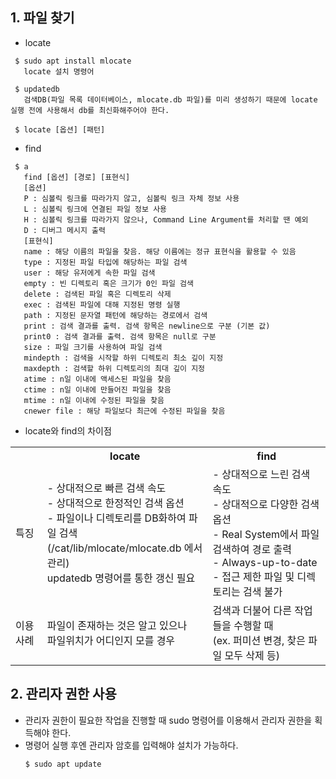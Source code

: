 ## 1. 파일 찾기
- locate
 ```
  $ sudo apt install mlocate
    locate 설치 명령어

  $ updatedb
    검색DB(파일 목록 데이터베이스, mlocate.db 파일)를 미리 생성하기 때문에 locate 실행 전에 사용해서 db를 최신화해주어야 한다.

  $ locate [옵션] [패턴]
 ```
- find
 ```
  $ a
    find [옵션] [경로] [표현식]
    [옵션]
    P : 심볼릭 링크를 따라가지 않고, 심볼릭 링크 자체 정보 사용
    L : 심볼릭 링크에 연결된 파일 정보 사용
    H : 심볼릭 링크를 따라가지 않으나, Command Line Argument를 처리할 땐 예외
    D : 디버그 메시지 출력
    [표현식]
    name : 해당 이름의 파일을 찾음. 해당 이름에는 정규 표현식을 활용할 수 있음
    type : 지정된 파일 타입에 해당하는 파일 검색
    user : 해당 유저에게 속한 파일 검색
    empty : 빈 디렉토리 혹은 크기가 0인 파일 검색
    delete : 검색된 파일 혹은 디렉토리 삭제
    exec : 검색된 파일에 대해 지정된 명령 실행
    path : 지정된 문자열 패턴에 해당하는 경로에서 검색
    print : 검색 결과를 출력. 검색 항목은 newline으로 구분 (기본 값)
    print0 : 검색 결과를 출력. 검색 항목은 null로 구분
    size : 파일 크기를 사용하여 파일 검색
    mindepth : 검색을 시작할 하위 디렉토리 최소 깊이 지정
    maxdepth : 검색할 하위 디렉토리의 최대 깊이 지정
    atime : n일 이내에 액세스된 파일을 찾음
    ctime : n일 이내에 만들어진 파일을 찾음
    mtime : n일 이내에 수정된 파일을 찾음
    cnewer file : 해당 파일보다 최근에 수정된 파일을 찾음
 ```
- locate와 find의 차이점
<table>
  <tr>
    <th></th>
    <th>locate</th>
    <th>find</th>
  </tr>
  <tr>
    <td>특징</td>
    <td>
      - 상대적으로 빠른 검색 속도<br>
      - 상대적으로 한정적인 검색 옵션<br>
      - 파일이나 디렉토리를 DB화하여 파일 검색<br>
        (/cat/lib/mlocate/mlocate.db 에서 관리)<br>
        updatedb 명령어를 통한 갱신 필요
    </td>
    <td>
      - 상대적으로 느린 검색 속도<br>
      - 상대적으로 다양한 검색 옵션<br>
      - Real System에서 파일 검색하여 경로 출력<br>
      - Always-up-to-date<br>
      - 접근 제한 파일 및 디렉토리는 검색 불가
    </td>
  </tr>
  <tr>
    <td>이용사례</td>
    <td>
      파일이 존재하는 것은 알고 있으나<br>
      파일위치가 어디인지 모를 경우
    <td>
      검색과 더불어 다른 작업들을 수행할 때<br>
      (ex. 퍼미션 변경, 찾은 파일 모두 삭제 등)
    </td>
  </tr>
</table>

## 2. 관리자 권한 사용
- 관리자 권한이 필요한 작업을 진행할 때 sudo 명령어를 이용해서 관리자 권한을 획득해야 한다.
- 명령어 실행 후엔 관리자 암호를 입력해야 설치가 가능하다.
  ```
  $ sudo apt update
  ```
